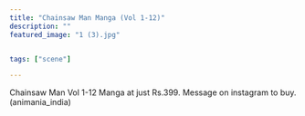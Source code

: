```yaml
---
title: "Chainsaw Man Manga (Vol 1-12)"
description: ""
featured_image: "1 (3).jpg"


tags: ["scene"]

---
```

Chainsaw Man Vol 1-12 Manga at just Rs.399. Message on instagram to buy. (animania_india)